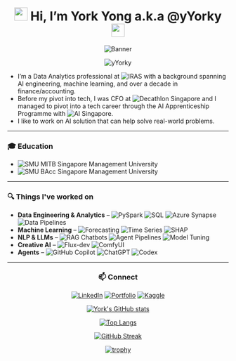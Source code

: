 <div align="center">
  
# <img src="https://raw.githubusercontent.com/MartinHeinz/MartinHeinz/master/wave.gif" width="30px"> Hi, I’m York Yong a.k.a @yYorky <img src="https://raw.githubusercontent.com/MartinHeinz/MartinHeinz/master/wave.gif" width="30px">

</div>

<div align="center">
  <img src="https://aditik.home.blog/wp-content/uploads/2019/02/0nsgxxd0kwn3qt2ks.gif" alt="Banner">
</div>

<p align="center"> <img src="https://komarev.com/ghpvc/?username=yYorky" alt="yYorky" /> </p>

- I’m a Data Analytics professional at ![IRAS](https://img.shields.io/badge/🏛️%20Inland%20Revenue%20Authority%20of%20Singapore-003366?style=flat) with a background spanning AI engineering, machine learning, and over a decade in finance/accounting.
- Before my pivot into tech, I was CFO at ![Decathlon Singapore](https://img.shields.io/badge/⚽Decathlon%20Singapore-0082C3?logo=decathlon&logoColor=white&style=flat) and I managed to pivot into a tech career through the AI Apprenticeship Programme with ![AI Singapore](https://img.shields.io/badge/🤖%20AI%20Singapore-E2231A?style=flat).
- I like to work on AI solution that can help solve real-world problems.

---

### 🎓 Education

- ![SMU MITB](https://img.shields.io/badge/Master%20of%20IT%20in%20Business%20(Data%20Science%20%26%20Analytics)-003366?logo=googleclassroom&logoColor=white&style=flat) Singapore Management University  
- ![SMU BAcc](https://img.shields.io/badge/Bachelor%20of%20Accountancy%20(Major%20in%20Finance)-003366?logo=googleclassroom&logoColor=white&style=flat) Singapore Management University

---

### 🔍 Things I've worked on
- **Data Engineering & Analytics** – ![PySpark](https://img.shields.io/badge/PySpark-E25A1C?logo=apachespark&logoColor=white&style=flat) ![SQL](https://img.shields.io/badge/SQL-4479A1?logo=postgresql&logoColor=white&style=flat) ![Azure Synapse](https://img.shields.io/badge/Azure%20Synapse-0078D4?logo=azure-synapse-analytics&logoColor=white&style=flat) ![Data Pipelines](https://img.shields.io/badge/Data%20Pipelines-4B8BBE?logo=databricks&logoColor=white&style=flat)  
- **Machine Learning** – ![Forecasting](https://img.shields.io/badge/Demand%20Forecasting-FF6F00?logo=googleanalytics&logoColor=white&style=flat) ![Time Series](https://img.shields.io/badge/Time--Series%20Modeling-02569B?logo=clockify&logoColor=white&style=flat) ![SHAP](https://img.shields.io/badge/SHAP%20Explainability-4CAF50?logo=python&logoColor=white&style=flat)  
- **NLP & LLMs** – ![RAG Chatbots](https://img.shields.io/badge/RAG%20Chatbots-FF4088?logo=chatbot&logoColor=white&style=flat) ![Agent Pipelines](https://img.shields.io/badge/Agent%20Pipelines-FF9800?logo=githubactions&logoColor=white&style=flat) ![Model Tuning](https://img.shields.io/badge/Fine--tuning%20Models-512DA8?logo=huggingface&logoColor=white&style=flat)  
- **Creative AI** – ![Flux-dev](https://img.shields.io/badge/Flux--dev-000000?logoColor=white&style=flat) ![ComfyUI](https://img.shields.io/badge/ComfyUI-FFB000?logo=comfyui&logoColor=white&style=flat)  
- **Agents** – ![GitHub Copilot](https://img.shields.io/badge/GitHub%20Copilot-000000?logo=githubcopilot&logoColor=white&style=flat) ![ChatGPT](https://img.shields.io/badge/ChatGPT-412991?logo=openai&logoColor=white&style=flat) ![Codex](https://img.shields.io/badge/OpenAI%20Codex-1A73E8?logo=openai&logoColor=white&style=flat)


---
<div align="center">
  
### 📫 Connect
[![LinkedIn](https://img.shields.io/badge/LinkedIn-Profile-blue?logo=linkedin&logoColor=white)](https://www.linkedin.com/in/yeoyorkyong/)
[![Portfolio](https://img.shields.io/badge/Portfolio-Website-orange?logo=vercel&logoColor=white)](https://yorkyong.vercel.app/)
[![Kaggle](https://img.shields.io/badge/Kaggle-Profile-blue?logo=kaggle&logoColor=white)](https://www.kaggle.com/yorkyong)

[![York's GitHub stats](https://github-readme-stats.vercel.app/api?username=yYorky&show_icons=true&include_all_commits=true&count_private=true&show=prs_merged,prs_merged_percentage&custom_title=York%20Yong%20•%20GitHub%20Stats&bg_color=000000&title_color=F59E0B&text_color=F59E0B&icon_color=F59E0B&border_color=2F2F2F)](https://github.com/anuraghazra/github-readme-stats)

[![Top Langs](https://github-readme-stats.vercel.app/api/top-langs/?username=yYorky&layout=donut&langs_count=8&bg_color=000000&title_color=F59E0B&text_color=F59E0B&border_color=2F2F2F)](https://github.com/anuraghazra/github-readme-stats)

[![GitHub Streak](https://streak-stats.demolab.com?user=yYorky&theme=dark&background=000000&ring=F59E0B&fire=F59E0B&currStreakNum=F59E0B&sideNums=F59E0B&currStreakLabel=F59E0B&sideLabels=F59E0B&dates=BBBBBB&border=2F2F2F)](https://github.com/DenverCoder1/github-readme-streak-stats)

[![trophy](https://github-profile-trophy.vercel.app/?username=yYorky&theme=darkhub&no-bg=true&no-frame=true&margin-w=10&row=1&column=6)](https://github.com/ryo-ma/github-profile-trophy)
</div>





